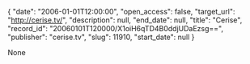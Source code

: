 {
  "date": "2006-01-01T12:00:00", 
  "open_access": false, 
  "target_url": "http://cerise.tv/", 
  "description": null, 
  "end_date": null, 
  "title": "Cerise", 
  "record_id": "20060101T120000/X1oiH6qTD4B0ddjUDaEzsg==", 
  "publisher": "cerise.tv", 
  "slug": 11910, 
  "start_date": null
}

None
